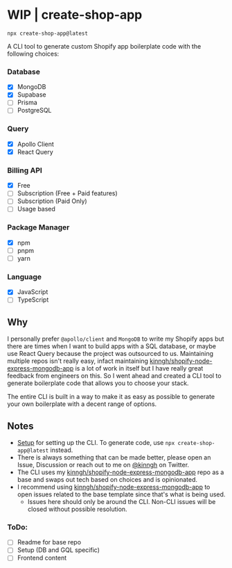 # WIP | create-shop-app

`npx create-shop-app@latest`

A CLI tool to generate custom Shopify app boilerplate code with the following choices:

### Database

- [x] MongoDB
- [x] Supabase
- [ ] Prisma
- [ ] PostgreSQL

### Query

- [x] Apollo Client
- [x] React Query

### Billing API

- [x] Free
- [ ] Subscription (Free + Paid features)
- [ ] Subscription (Paid Only)
- [ ] Usage based

### Package Manager

- [x] npm
- [ ] pnpm
- [ ] yarn

### Language

- [x] JavaScript
- [ ] TypeScript

## Why

I personally prefer `@apollo/client` and `MongoDB` to write my Shopify apps but there are times when I want to build apps with a SQL database, or maybe use React Query because the project was outsourced to us. Maintaining multiple repos isn't really easy, infact maintaining [kinngh/shopify-node-express-mongodb-app](http://github.com/kinngh/shopify-node-express-mongodb-app) is a lot of work in itself but I have really great feedback from engineers on this. So I went ahead and created a CLI tool to generate boilerplate code that allows you to choose your stack.

The entire CLI is built in a way to make it as easy as possible to generate your own boilerplate with a decent range of options.

## Notes

- [Setup](./SETUP.md) for setting up the CLI. To generate code, use `npx create-shop-app@latest` instead.
- There is always something that can be made better, please open an Issue, Discussion or reach out to me on [@kinngh](https://twitter.com/kinngh) on Twitter.
- The CLI uses my [kinngh/shopify-node-express-mongodb-app](http://github.com/kinngh/shopify-node-express-mongodb-app) repo as a base and swaps out tech based on choices and is opinionated.
- I recommend using [kinngh/shopify-node-express-mongodb-app](http://github.com/kinngh/shopify-node-express-mongodb-app) to open issues related to the base template since that's what is being used.
  - Issues here should only be around the CLI. Non-CLI issues will be closed without possible resolution.

### ToDo:

- [ ] Readme for base repo
- [ ] Setup (DB and GQL specific)
- [ ] Frontend content
